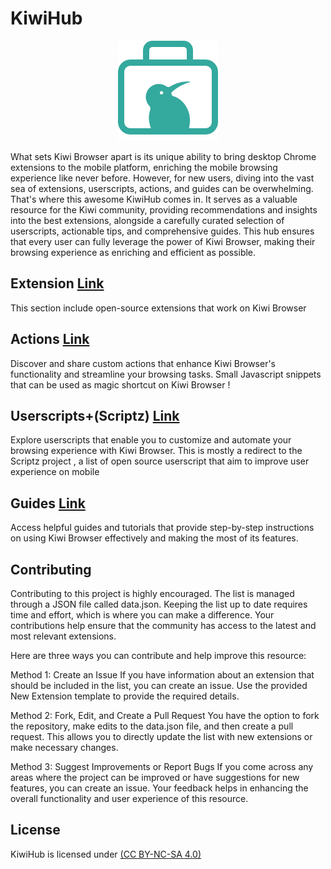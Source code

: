 # KiwiHub

<p align="center">
 <img src="src/assets/icon.svg" alt="Kiwi Hub Logo"
	title="b2ntp" width="160" height="160" />
</p>

What sets Kiwi Browser apart is its unique ability to bring desktop Chrome extensions to the mobile platform, enriching the mobile browsing experience like never before. 
However, for new users, diving into the vast sea of extensions, userscripts, actions, and guides can be overwhelming. 
That's where this awesome KiwiHub comes in. It serves as a valuable resource for the Kiwi community, providing recommendations and insights into the best extensions, alongside a carefully curated selection of userscripts, actionable tips, and comprehensive guides. This hub ensures that every user can fully leverage the power of Kiwi Browser, making their browsing experience as enriching and efficient as possible.


## Extension [Link](https://d3ward.github.io/kiwihub/extensions)
This section include open-source extensions that work on Kiwi Browser

## Actions [Link](https://d3ward.github.io/kiwihub/actions)
Discover and share custom actions that enhance Kiwi Browser's functionality and streamline your browsing tasks.
Small Javascript snippets that can be used as magic shortcut on Kiwi Browser !

## Userscripts+(Scriptz) [Link](https://d3ward.github.io/kiwihub/userscripts)
Explore userscripts that enable you to customize and automate your browsing experience with Kiwi Browser.
This is mostly a redirect to the Scriptz project , a list of open source userscript that aim to improve user experience on mobile 

## Guides [Link](https://d3ward.github.io/kiwihub/guides)
Access helpful guides and tutorials that provide step-by-step instructions on using Kiwi Browser effectively and making the most of its features.


## Contributing

Contributing to this project is highly encouraged. The list is managed through a JSON file called data.json. Keeping the list up to date requires time and effort, which is where you can make a difference. Your contributions help ensure that the community has access to the latest and most relevant extensions.

Here are three ways you can contribute and help improve this resource:

Method 1: Create an Issue
If you have information about an extension that should be included in the list, you can create an issue. Use the provided New Extension template to provide the required details.

Method 2: Fork, Edit, and Create a Pull Request
You have the option to fork the repository, make edits to the data.json file, and then create a pull request. This allows you to directly update the list with new extensions or make necessary changes.

Method 3: Suggest Improvements or Report Bugs
If you come across any areas where the project can be improved or have suggestions for new features, you can create an issue. Your feedback helps in enhancing the overall functionality and user experience of this resource.


## License

KiwiHub is licensed under [(CC BY-NC-SA 4.0)](https://creativecommons.org/licenses/by-nc-sa/4.0/)

